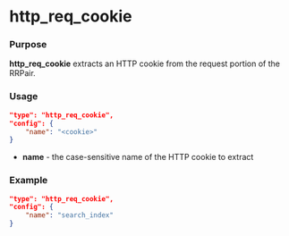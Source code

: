 # http_req_cookie

### Purpose

**http_req_cookie** extracts an HTTP cookie from the request portion of the RRPair.

### Usage

```json
"type": "http_req_cookie",
"config": {
    "name": "<cookie>"
}
```

- **name** - the case-sensitive name of the HTTP cookie to extract

### Example

```json
"type": "http_req_cookie",
"config": {
    "name": "search_index"
}
```

